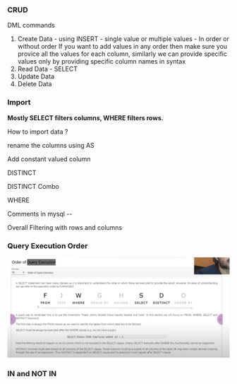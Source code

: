 ### CRUD

DML commands

1. Create Data - using INSERT - single value or multiple values - In order or without order
   If you want to add values in any order then make sure you provice all the values for each column, similarly we can provide specific values only by providing specific column names in syntax
2. Read Data - SELECT
3. Update Data
4. Delete Data

### Import

**Mostly SELECT filters columns, WHERE filters rows.**

How to import data ?

rename the columns using AS

Add constant valued column

DISTINCT

DISTINCT Combo

WHERE

Comments in mysql --

Overall Filtering with rows and columns

### Query Execution Order

![1749625343403](image/session_32/1749625343403.png)

### IN and NOT IN
